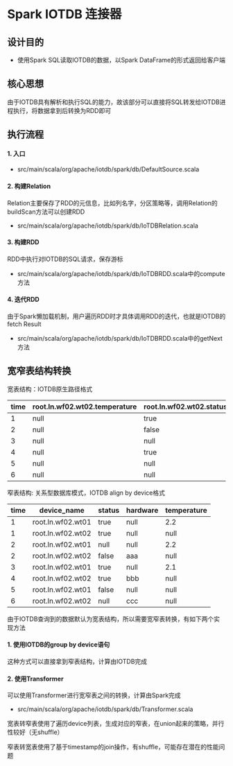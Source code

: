 <!--

    Licensed to the Apache Software Foundation (ASF) under one
    or more contributor license agreements.  See the NOTICE file
    distributed with this work for additional information
    regarding copyright ownership.  The ASF licenses this file
    to you under the Apache License, Version 2.0 (the
    "License"); you may not use this file except in compliance
    with the License.  You may obtain a copy of the License at

        http://www.apache.org/licenses/LICENSE-2.0

    Unless required by applicable law or agreed to in writing,
    software distributed under the License is distributed on an
    "AS IS" BASIS, WITHOUT WARRANTIES OR CONDITIONS OF ANY
    KIND, either express or implied.  See the License for the
    specific language governing permissions and limitations
    under the License.

-->

# Spark IOTDB 连接器

## 设计目的

* 使用Spark SQL读取IOTDB的数据，以Spark DataFrame的形式返回给客户端

## 核心思想
由于IOTDB具有解析和执行SQL的能力，故该部分可以直接将SQL转发给IOTDB进程执行，将数据拿到后转换为RDD即可

## 执行流程
#### 1. 入口

* src/main/scala/org/apache/iotdb/spark/db/DefaultSource.scala

#### 2. 构建Relation
Relation主要保存了RDD的元信息，比如列名字，分区策略等，调用Relation的buildScan方法可以创建RDD

* src/main/scala/org/apache/iotdb/spark/db/IoTDBRelation.scala

#### 3. 构建RDD
RDD中执行对IOTDB的SQL请求，保存游标

* src/main/scala/org/apache/iotdb/spark/db/IoTDBRDD.scala中的compute方法

#### 4. 迭代RDD
由于Spark懒加载机制，用户遍历RDD时才具体调用RDD的迭代，也就是IOTDB的fetch Result

* src/main/scala/org/apache/iotdb/spark/db/IoTDBRDD.scala中的getNext方法


## 宽窄表结构转换
宽表结构：IOTDB原生路径格式

| time | root.ln.wf02.wt02.temperature | root.ln.wf02.wt02.status | root.ln.wf02.wt02.hardware | root.ln.wf01.wt01.temperature | root.ln.wf01.wt01.status | root.ln.wf01.wt01.hardware |
|------|-------------------------------|--------------------------|----------------------------|-------------------------------|--------------------------|----------------------------|
|    1 | null                          | true                     | null                       | 2.2                           | true                     | null                       |
|    2 | null                          | false                    | aaa                        | 2.2                           | null                     | null                       |
|    3 | null                          | null                     | null                       | 2.1                           | true                     | null                       |
|    4 | null                          | true                     | bbb                        | null                          | null                     | null                       |
|    5 | null                          | null                     | null                       | null                          | false                    | null                       |
|    6 | null                          | null                     | ccc                        | null                          | null                     | null                       |

窄表结构: 关系型数据库模式，IOTDB align by device格式

| time | device_name                   | status                   | hardware                   | temperature |
|------|-------------------------------|--------------------------|----------------------------|-------------------------------|
|    1 | root.ln.wf02.wt01             | true                     | null                       | 2.2                           | 
|    1 | root.ln.wf02.wt02             | true                     | null                       | null                          | 
|    2 | root.ln.wf02.wt01             | null                     | null                       | 2.2                          |                 
|    2 | root.ln.wf02.wt02             | false                    | aaa                        | null                           |                   
|    3 | root.ln.wf02.wt01             | true                     | null                       | 2.1                           |                 
|    4 | root.ln.wf02.wt02             | true                     | bbb                        | null                          |                  
|    5 | root.ln.wf02.wt01             | false                    | null                       | null                          |                   
|    6 | root.ln.wf02.wt02             | null                     | ccc                        | null                          |                   

由于IOTDB查询到的数据默认为宽表结构，所以需要宽窄表转换，有如下两个实现方法

#### 1. 使用IOTDB的group by device语句
这种方式可以直接拿到窄表结构，计算由IOTDB完成

#### 2. 使用Transformer
可以使用Transformer进行宽窄表之间的转换，计算由Spark完成

* src/main/scala/org/apache/iotdb/spark/db/Transformer.scala

宽表转窄表使用了遍历device列表，生成对应的窄表，在union起来的策略，并行性较好（无shuffle）

窄表转宽表使用了基于timestamp的join操作，有shuffle，可能存在潜在的性能问题